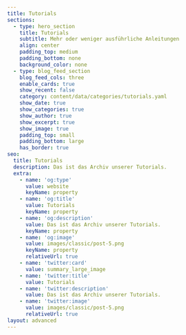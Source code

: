 ```yaml
---
title: Tutorials
sections:
  - type: hero_section
    title: Tutorials
    subtitle: Mehr oder weniger ausführliche Anleitungen
    align: center
    padding_top: medium
    padding_bottom: none
    background_color: none
  - type: blog_feed_section
    blog_feed_cols: three
    enable_cards: true
    show_recent: false
    category: content/data/categories/tutorials.yaml
    show_date: true
    show_categories: true
    show_author: true
    show_excerpt: true
    show_image: true
    padding_top: small
    padding_bottom: large
    has_border: true
seo:
  title: Tutorials
  description: Das ist das Archiv unserer Tutorials.
  extra:
    - name: 'og:type'
      value: website
      keyName: property
    - name: 'og:title'
      value: Tutorials
      keyName: property
    - name: 'og:description'
      value: Das ist das Archiv unserer Tutorials.
      keyName: property
    - name: 'og:image'
      value: images/classic/post-5.png
      keyName: property
      relativeUrl: true
    - name: 'twitter:card'
      value: summary_large_image
    - name: 'twitter:title'
      value: Tutorials
    - name: 'twitter:description'
      value: Das ist das Archiv unserer Tutorials.
    - name: 'twitter:image'
      value: images/classic/post-5.png
      relativeUrl: true
layout: advanced
---
```

